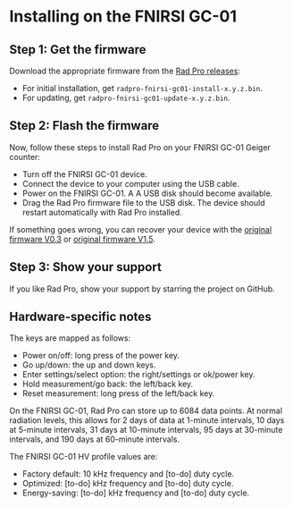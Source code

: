 # Installing on the FNIRSI GC-01

## Step 1: Get the firmware

Download the appropriate firmware from the [Rad Pro releases](https://github.com/Gissio/radpro/releases):
  * For initial installation, get `radpro-fnirsi-gc01-install-x.y.z.bin`.
  * For updating, get `radpro-fnirsi-gc01-update-x.y.z.bin`.

## Step 2: Flash the firmware

Now, follow these steps to install Rad Pro on your FNIRSI GC-01 Geiger counter:

* Turn off the FNIRSI GC-01 device.
* Connect the device to your computer using the USB cable.
* Power on the FNIRSI GC-01. A A USB disk should become available.
* Drag the Rad Pro firmware file to the USB disk. The device should restart automatically with Rad Pro installed.

If something goes wrong, you can recover your device with the [original firmware V0.3](devices/FNIRSI%20GC-01/FNIRSI%20GC-01%20V0.3.zip) or [original firmware V1.5](devices/FNIRSI%20GC-01/FNIRSI%20GC-01%20V1.5.bin).

## Step 3: Show your support

If you like Rad Pro, show your support by starring the project on GitHub.

## Hardware-specific notes

The keys are mapped as follows:

  * Power on/off: long press of the power key.
  * Go up/down: the up and down keys.
  * Enter settings/select option: the right/settings or ok/power key.
  * Hold measurement/go back: the left/back key.
  * Reset measurement: long press of the left/back key.

On the FNIRSI GC-01, Rad Pro can store up to 6084 data points. At normal radiation levels, this allows for 2 days of data at 1-minute intervals, 10 days at 5-minute intervals, 31 days at 10-minute intervals, 95 days at 30-minute intervals, and 190 days at 60-minute intervals.

The FNIRSI GC-01 HV profile values are:

* Factory default: 10 kHz frequency and [to-do] duty cycle.
* Optimized: [to-do] kHz frequency and [to-do] duty cycle.
* Energy-saving: [to-do] kHz frequency and [to-do] duty cycle.
